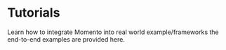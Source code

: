 # Tutorials

Learn how to integrate Momento into real world example/frameworks the end-to-end examples are provided here.